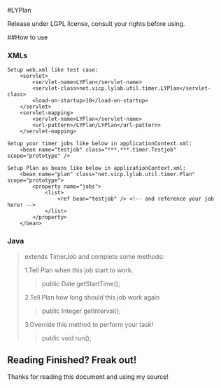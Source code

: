 #LYPlan

Release under LGPL license, consult your rights before using.

##How to use

### XMLs
	Setup web.xml like test case:
		<servlet>
			<servlet-name>LYPlan</servlet-name>
			<servlet-class>net.vicp.lylab.util.timer.LYPlan</servlet-class>
			<load-on-startup>10</load-on-startup>
		</servlet>
		<servlet-mapping>
			<servlet-name>LYPlan</servlet-name>
			<url-pattern>/LYPlan/LYPlan</url-pattern>
		</servlet-mapping>
	
	Setup your timer jobs like below in applicationContext.xml:
		<bean name="testjob" class="***.***.timer.Testjob" scope="prototype" />
	 
	Setup Plan as beans like below in applicationContext.xml:
		<bean name="plan" class="net.vicp.lylab.util.timer.Plan" scope="prototype">
			<property name="jobs">
				<list>
					<ref bean="testjob" /> <!-- and reference your job here! -->
				</list>
			</property>
		</bean>

### Java
>extends TimerJob and complete some methods:
>
>1.Tell Plan when this job start to work.
>
>>public Date getStartTime();
>
>2.Tell Plan how long should this job work again
>
>>public Integer getInterval();
>
>3.Override this method to perform your task!
>
>>public void run();

## Reading Finished? Freak out!
Thanks for reading this document and using my source!